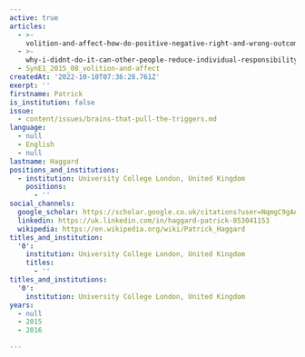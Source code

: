 ```yaml
---
active: true
articles:
  - >-
    volition-and-affect-how-do-positive-negative-right-and-wrong-outcomes-influence-human-sense-of-agency
  - >-
    why-i-didnt-do-it-can-other-people-reduce-individual-responsibility-for-action
  - SynE1_2015_08_volition-and-affect
createdAt: '2022-10-10T07:36:28.761Z'
exerpt: ''
firstname: Patrick
is_institution: false
issue:
  - content/issues/brains-that-pull-the-triggers.md
language:
  - null
  - English
  - null
lastname: Haggard
positions_and_institutions:
  - institution: University College London, United Kingdom
    positions:
      - ''
social_channels:
  google_scholar: https://scholar.google.co.uk/citations?user=NqmgC9gAAAAJ&hl=en
  linkedin: https://uk.linkedin.com/in/haggard-patrick-853041153
  wikipedia: https://en.wikipedia.org/wiki/Patrick_Haggard
titles_and_institution:
  '0':
    institution: University College London, United Kingdom
    titles:
      - ''
titles_and_institutions:
  '0':
    institution: University College London, United Kingdom
years:
  - null
  - 2015
  - 2016

---
```

